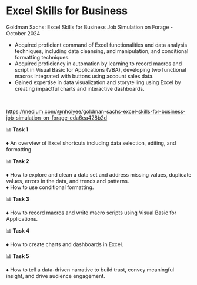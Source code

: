 # Excel Skills for Business
Goldman Sachs: Excel Skills for Business Job Simulation on Forage - October 2024  

 * Acquired proficient command of Excel functionalities and data analysis
   techniques, including data cleansing, and manipulation, and conditional
   formatting techniques.
 * Acquired proficiency in automation by learning to record macros and script in
   Visual Basic for Applications (VBA), developing two functional macros
   integrated with buttons using account sales data.
 * Gained expertise in data visualization and storytelling using Excel by creating impactful charts and interactive dashboards.
<br>

https://medium.com/@nhoiyee/goldman-sachs-excel-skills-for-business-job-simulation-on-forage-eda6ea428b2d
<br>

📊 **Task 1** <br>

♦ An overview of Excel shortcuts including data selection, editing, and formatting.<br>

📊 **Task 2** <br>

♦ How to explore and clean a data set and address missing values, duplicate values, errors in the data, and trends and patterns.<br>
♦ How to use conditional formatting.<br>

📊 **Task 3** <br>

♦ How to record macros and write macro scripts using Visual Basic for Applications. <br>


📊 **Task 4** <br>

♦ How to create charts and dashboards in Excel.<br>

📊 **Task 5** <br>

♦ How to tell a data-driven narrative to build trust, convey meaningful insight, and drive audience engagement. <br>


